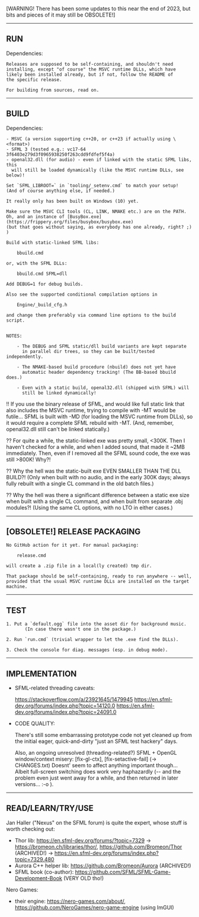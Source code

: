 [WARNING! There has been some updates to this near the end of 2023, but bits
and pieces of it may still be OBSOLETE!]

------------------------------------------------------------------------------
  RUN
------------------------------------------------------------------------------

  Dependencies:

	Releases are supposed to be self-containing, and shouldn't need
	installing, except "of course" the MSVC runtime DLLs, which have
	likely been installed already, but if not, follow the README of
	the specific release.

	For building from sources, read on.

------------------------------------------------------------------------------
  BUILD
------------------------------------------------------------------------------

  Dependencies:

	- MSVC (a version supporting c++20, or c++23 if actually using \<format>)
	- SFML 3 (tested e.g.: vc17-64 3f6403e279d3f0965938250f263cdd9fdfef5f4a)
	- openal32.dll (for audio) - even if linked with the static SFML libs, this
	  will still be loaded dynamically (like the MSVC runtime DLLs, see below)!

	Set `SFML_LIBROOT=` in `tooling/_setenv.cmd` to match your setup!
	(And of course anything else, if needed.)

	It really only has been built on Windows (10) yet.

	Make sure the MSVC CLI tools (CL, LINK, NMAKE etc.) are on the PATH.
	Oh, and an instance of [BusyBox.exe](https://frippery.org/files/busybox/busybox.exe)
	(but that goes without saying, as everybody has one already, right? ;) )

	Build with static-linked SFML libs:

		bbuild.cmd

	or, with the SFML DLLs:

		bbuild.cmd SFML=dll

	Add DEBUG=1 for debug builds.

	Also see the supported conditional compilation options in

		Engine/_build_cfg.h

	and change them preferably via command line options to the build script.


	NOTES:

	    - The DEBUG and SFML static/dll build variants are kept separate
	      in parallel dir trees, so they can be built/tested independently.

	    - The NMAKE-based build procedure (nbuild) does not yet have
	      automatic header dependency tracking! (The BB-based bbuild does.)

	    - Even with a static build, openal32.dll (shipped with SFML) will
	      still be linked dynamically!

!!	If you use the binary release of SFML, and would like full static link
	that also includes the MSVC runtime, trying to compile with -MT would
	be futile... SFML is built with -MD (for loading the MSVC runtime from
	DLLs), so it would require a complete SFML rebuild with -MT.
	(And, remember, openal32.dll still can't be linked statically.)

??	For quite a while, the static-linked exe was pretty small, <300K. Then
	I haven't checked for a while, and when I added sound, that made it
	~2MB immediately. Then, even if I removed all the SFML sound code, the
	exe was still >800K! Why?!

??	Why the hell was the static-built exe EVEN SMALLER THAN THE DLL BUILD?!
	(Only when built with no audio, and in the early 300K days; always fully
	rebuilt with a single CL command in the old batch files.)

??	Why the hell was there a significant difference between a static exe size
	when built with a single CL command, and when built from separate .obj
	modules?! (Using the same CL options, with no LTO in either cases.)


------------------------------------------------------------------------------
  [OBSOLETE!] RELEASE PACKAGING
------------------------------------------------------------------------------

	No GitHub action for it yet. For manual packaging:

		release.cmd

	will create a .zip file in a local(ly created) tmp dir.

	That package should be self-containing, ready to run anywhere -- well,
	provided that the usual MSVC runtime DLLs are installed on the target
	machine.


------------------------------------------------------------------------------
  TEST
------------------------------------------------------------------------------

	1. Put a `default.ogg` file into the asset dir for background music.
           (In case there wasn't one in the package.)

	2. Run `run.cmd` (trivial wrapper to let the .exe find the DLLs).

	3. Check the console for diag. messages (esp. in debug mode).

------------------------------------------------------------------------------
  IMPLEMENTATION
------------------------------------------------------------------------------

- SFML-related threading caveats:

	https://stackoverflow.com/a/23921645/1479945
	https://en.sfml-dev.org/forums/index.php?topic=14120.0
	https://en.sfml-dev.org/forums/index.php?topic=24091.0

- CODE QUALITY:

	There's still some embarrassing prototype code not yet cleaned up
	from the initial eager, quick-and-dirty "just an SFML test hackery"
	days.

	Also, an ongoing unresolved (threading-related?) SFML + OpenGL
	window/context misery: [fix-gl-ctx], [fix-setactive-fail] (-> CHANGES.txt)
	Doesnt' seem to affect anything important though... Albeit full-screen
	switching does work very haphazardly (-- and the problem even just
	went away for a while, and then returned in later versions... :-o ).


------------------------------------------------------------------------------
  READ/LEARN/TRY/USE
------------------------------------------------------------------------------

Jan Haller ("Nexus" on the SFML forum) is quite the expert, whose stuff is worth checking out:
- Thor lib: https://en.sfml-dev.org/forums/?topic=7329 -> https://bromeon.ch/libraries/thor/, https://github.com/Bromeon/Thor (ARCHIVED!)
  -> https://en.sfml-dev.org/forums/index.php?topic=7329.480
- Aurora C++ helper lib: https://github.com/Bromeon/Aurora (ARCHIVED!)
- SFML book (co-author): https://github.com/SFML/SFML-Game-Development-Book (VERY OLD tho!)

Nero Games:
- their engine: https://nero-games.com/about/, https://github.com/NeroGames/nero-game-engine (using ImGUI)
